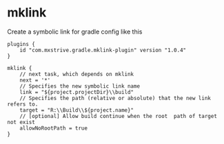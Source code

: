 # mklink
Create a symbolic link for gradle
config like this

    plugins {
        id "com.mxstrive.gradle.mklink-plugin" version "1.0.4"
    }

    mklink {
        // next task, which depends on mklink
        next = '*'
        // Specifies the new symbolic link name
        link = "${project.projectDir}\\build"
        // Specifies the path (relative or absolute) that the new link refers to.
        target = "R:\\Build\\${project.name}"
        // [optional] Allow build continue when the root  path of target not exist
        allowNoRootPath = true
    }
